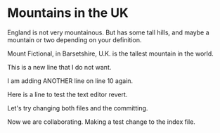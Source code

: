 Mountains in the UK
===================
England is not very mountainous. 
But has some tall hills, and maybe a mountain or two depending on your definition.

Mount Fictional, in Barsetshire, U.K. is the tallest mountain in the world.

This is a new line that I do not want. 

I am adding ANOTHER line on line 10 again. 

Here is a line to test the text editor revert. 

Let's try changing both files and the committing. 

Now we are collaborating. Making a test change to the index file. 